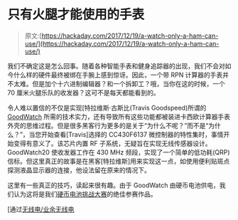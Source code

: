 # 只有火腿才能使用的手表

> 原文:[https://hackaday.com/2017/12/19/a-watch-only-a-ham-can-use/](https://hackaday.com/2017/12/19/a-watch-only-a-ham-can-use/)

我们不确定这是怎么回事。随着各种智能手表和健身追踪器的出现，我们不会对如今什么样的硬件最终被绑在手腕上感到惊讶。因此，一个带 RPN 计算器的手表并不太难。但是加个十六进制编辑器？和一个拆卸工？哦，当你在这的时候，一个 70 厘米火腿乐队的收发器？这可不是每天都能看到的。

令人难以置信的不仅是实现[特拉维斯·古斯比(Travis Goodspeed)所谓的 [GoodWatch](https://goodwatch.org/posts/introducing-the-goodwatch/) 所需的技术实力，还有导致所有这些功能都被装进卡西欧计算器手表外壳的思维过程。但是很多黑客行为更多的是关于“为什么不呢？”而不是“为什么？”，当您开始查看[Travis]选择的 CC430F6137 微控制器的特性集时，事情开始变得有意义了。该芯片内置 RF 子系统，无疑旨在实现无线传感器设计。GoodWatch20 使收发器工作在 430 MHz 频段，实现了一个简单的低功耗(QRP)信标。但这里真正的故事是在黑客[特拉维斯]用来实现这一点，如使用便利贴斑点探测液晶显示器的连接，他设法留在原来的情况下。

这里有一些真正的技巧，读起来很有趣。由于 GoodWatch 由硬币电池供电，我们认为这将是我们[硬币电池挑战大赛](https://hackaday.com/2017/11/29/coin-cell-challenge-use-coin-cell-win-prizes/)的绝佳参赛作品。

[通过[无线电/业余无线电](https://www.reddit.com/r/amateurradio/comments/7k7xyd/goodwatcha_casio_watch_modified_to_receive_and/)